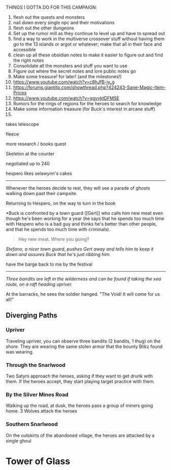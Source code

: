 






THINGS I GOTTA DO FOR THIS CAMPAIGN: 

1. flesh out the quests and monsters 
2. nail down every single npc and their motivations
3. flesh out the other dungeons 
4. Set up the rumor mill as they continue to level up and have to spread out 
5. find a way to work in the multiverse crossover stuff without having them go to the 13 islands or argot or whatever; make that all in their face and accessible 
6. clean up all these obsidian notes to make it easier to figure out and find the right notes
7. Consolidate all the monsters and stuff you want to use 
8. Figure out where the secret notes and lore public notes go
9. Make some treasure! for later! (and the milestones!)
10. https://www.youtube.com/watch?v=c8hJfB-iy_g
11. https://forums.giantitp.com/showthread.php?424243-Sane-Magic-Item-Prices
12. https://www.youtube.com/watch?v=ggvvktDFMSE
13. Rumors for the rings of regions for the heroes to search for knowledge 
14. Make some information treasure (for Buck's interest in arcane stuff)
15. 







takes telescope 

fleece 

more research / books quest 



Skeleton at the counter

negotiated up to 240 

hespero likes selawynn's cakes 


-----

Whenever the heroes decide to rest, they will see a parade of ghosts walking down past their campsite. 


Returning to Hespero, on the way to turn in the book

*Buck is confronted by a town guard [[Gert]] who calls him new meat even though he's been working for a year (he says that he spends too much time with Hespero who is a bad guy and thinks he's better than other people, and that he spends too much time with criminals).

> Hey new meat. Where you going? 

*Stefano, a nicer town guard, pushes Gert away and tells him to keep it down and assures Buck that he's just ribbing him.*

have the barge back to me by the festival 

------------



*Three bandits are left in the wilderness and can be found if taking the sea route, on a raft heading upriver.*

At the barracks, he sees the soldier hanged. "The Void! It will come for us all!"



## Diverging Paths
### Upriver
Traveling upriver, you can observe three bandits (2 bandits, 1 thug) on the shore. They are wearing the same stolen armor that the bounty Blikz found was wearing. 

### Through the Snarlwood
Two Satyrs approach the heroes, asking if they want to get drunk with them. If the heroes accept, they start playing target practice with them. 

### By the Silver Mines Road
Walking up the road, at dusk, the heroes pass a group of miners going home. 3 Wolves attack the heroes

### Southern Snarlwood
On the outskirts of the abandoned village, the heroes are attacked by a single ghoul 


# Tower of Glass
